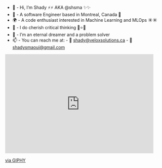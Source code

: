 - 👋  - Hi, I’m Shady ⚡️⚡️ AKA @shsma ✨✨
- 🍁  - A software Engineer based in Montreal, Canada 🍁
- 🌍  - A code enthusiast interested in Machine Learning and MLOps ☀️☀️
- 🌱  - I do cherish critical thinking 💫⭐️🌟
- 💞️  - I’m an eternal dreamer and a problem solver
- 📫  - You can reach me at: 
                - 🤖 shady@veloxsolutions.ca 
                - 🤖 shadysmaoui@gmail.com

<iframe src="https://giphy.com/embed/ui1hpJSyBDWlG" width="480" height="321" frameBorder="0" class="giphy-embed" allowFullScreen></iframe><p><a href="https://giphy.com/gifs/ui1hpJSyBDWlG">via GIPHY</a></p>
<!---
shsma/shsma is a ✨ special ✨ repository because its `README.md` (this file) appears on your GitHub profile.
You can click the Preview link to take a look at your changes.
--->
